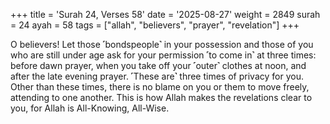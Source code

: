 +++
title = 'Surah 24, Verses 58'
date = '2025-08-27'
weight = 2849
surah = 24
ayah = 58
tags = ["allah", "believers", "prayer", "revelation"]
+++

O believers! Let those ˹bondspeople˺ in your possession and those of you who are still under age ask for your permission ˹to come in˺ at three times: before dawn prayer, when you take off your ˹outer˺ clothes at noon, and after the late evening prayer. ˹These are˺ three times of privacy for you. Other than these times, there is no blame on you or them to move freely, attending to one another. This is how Allah makes the revelations clear to you, for Allah is All-Knowing, All-Wise.